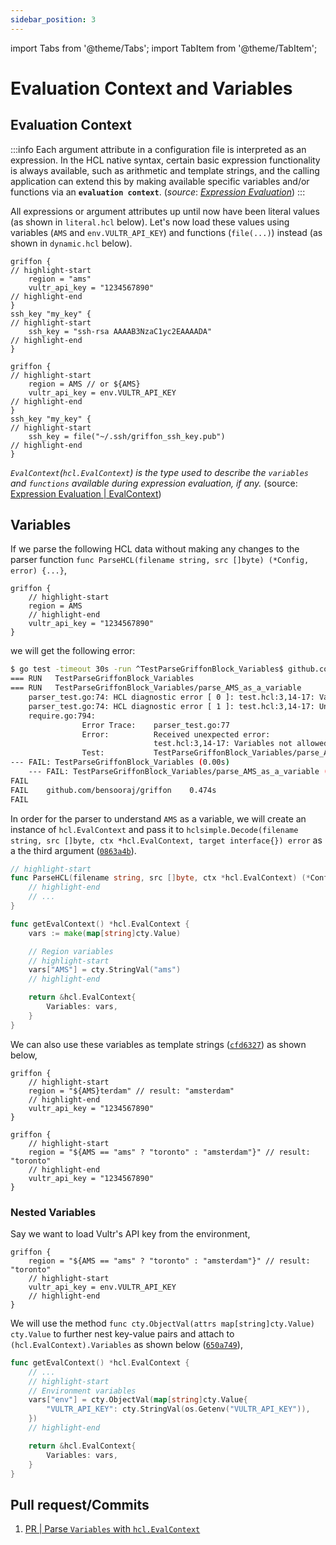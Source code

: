 ```yaml
---
sidebar_position: 3
---
```

import Tabs from '@theme/Tabs';
import TabItem from '@theme/TabItem';

# Evaluation Context and Variables

## Evaluation Context

:::info
Each argument attribute in a configuration file is interpreted as an expression. In the HCL native syntax, certain basic expression functionality is always available, such as arithmetic and template strings, and the calling application can extend this by making available specific variables and/or functions via an **`evaluation context`**. (*source*: [*Expression Evaluation*](https://hcl.readthedocs.io/en/latest/go_expression_eval.html#expression-evaluation))
:::

All expressions or argument attributes up until now have been literal values (as shown in `literal.hcl` below). Let's now load these values using variables (`AMS` and `env.VULTR_API_KEY`) and functions (`file(...)`) instead (as shown in `dynamic.hcl` below).

<Tabs>
<TabItem value="hcl-literal" label="literal.hcl" default>

```hcl
griffon {
// highlight-start
	region = "ams"
	vultr_api_key = "1234567890"
// highlight-end
}
ssh_key "my_key" {
// highlight-start
	ssh_key = "ssh-rsa AAAAB3NzaC1yc2EAAAADA"
// highlight-end
}
```

</TabItem>
<TabItem value="hcl-dynamic" label="dynamic.hcl">

```hcl
griffon {
// highlight-start
	region = AMS // or ${AMS}
	vultr_api_key = env.VULTR_API_KEY
// highlight-end
}
ssh_key "my_key" {
// highlight-start
	ssh_key = file("~/.ssh/griffon_ssh_key.pub")
// highlight-end
}
```

</TabItem>
</Tabs>

*`EvalContext`(`hcl.EvalContext`) is the type used to describe the `variables` and `functions` available during expression evaluation, if any.* (source: [Expression Evaluation | EvalContext](https://hcl.readthedocs.io/en/latest/go_expression_eval.html#hcl.EvalContext))

## Variables

If we parse the following HCL data without making any changes to the parser function `func ParseHCL(filename string, src []byte) (*Config, error) {...}`,
```hcl title="test.hcl" showLineNumbers
griffon {
    // highlight-start
    region = AMS
    // highlight-end
    vultr_api_key = "1234567890"
}
```

we will get the following error:
```bash
$ go test -timeout 30s -run ^TestParseGriffonBlock_Variables$ github.com/bensooraj/griffon -v
=== RUN   TestParseGriffonBlock_Variables
=== RUN   TestParseGriffonBlock_Variables/parse_AMS_as_a_variable
    parser_test.go:74: HCL diagnostic error [ 0 ]: test.hcl:3,14-17: Variables not allowed; Variables may not be used here.
    parser_test.go:74: HCL diagnostic error [ 1 ]: test.hcl:3,14-17: Unsuitable value type; Unsuitable value: value must be known
    require.go:794: 
                Error Trace:    parser_test.go:77
                Error:          Received unexpected error:
                                test.hcl:3,14-17: Variables not allowed; Variables may not be used here., and 1 other diagnostic(s)
                Test:           TestParseGriffonBlock_Variables/parse_AMS_as_a_variable
--- FAIL: TestParseGriffonBlock_Variables (0.00s)
    --- FAIL: TestParseGriffonBlock_Variables/parse_AMS_as_a_variable (0.00s)
FAIL
FAIL    github.com/bensooraj/griffon    0.474s
FAIL
```

In order for the parser to understand `AMS` as a variable, we will create an instance of `hcl.EvalContext` and pass it to `hclsimple.Decode(filename string, src []byte, ctx *hcl.EvalContext, target interface{}) error` as a the third argument ([`0863a4b`](https://github.com/bensooraj/griffon/commit/0863a4bbae5e838869fb805a9ae7a1f917df8268)).

```go title="parser.go"
// highlight-start
func ParseHCL(filename string, src []byte, ctx *hcl.EvalContext) (*Config, error) {
    // highlight-end
    // ...
}

func getEvalContext() *hcl.EvalContext {
    vars := make(map[string]cty.Value)

	// Region variables
    // highlight-start
	vars["AMS"] = cty.StringVal("ams")
    // highlight-end

	return &hcl.EvalContext{
		Variables: vars,
	}
}
```

We can also use these variables as template strings ([`cfd6327`](https://github.com/bensooraj/griffon/commit/cfd6327ad86c3b733d1688e689b12ed6c87de437)) as shown below,

<Tabs>
<TabItem value="hcl-example-1" label="Example 1" default>

```hcl showLineNumbers
griffon {
    // highlight-start
    region = "${AMS}terdam" // result: "amsterdam"
    // highlight-end
    vultr_api_key = "1234567890"
}
```

</TabItem>
<TabItem value="hcl-example-2" label="Example 2">

```hcl showLineNumbers
griffon {
    // highlight-start
	region = "${AMS == "ams" ? "toronto" : "amsterdam"}" // result: "toronto"
    // highlight-end
	vultr_api_key = "1234567890"
}
```

</TabItem>
</Tabs>

### Nested Variables

Say we want to load Vultr's API key from the environment,

```hcl showLineNumbers
griffon {
	region = "${AMS == "ams" ? "toronto" : "amsterdam"}" // result: "toronto"
    // highlight-start
	vultr_api_key = env.VULTR_API_KEY
    // highlight-end
}
```

We will use the method `func cty.ObjectVal(attrs map[string]cty.Value) cty.Value` to further nest key-value pairs and attach to `(hcl.EvalContext).Variables` as shown below ([`650a749`](https://github.com/bensooraj/griffon/commit/650a749799cceb60ff818a3ffdcc5e938790d513)),

```go title="parser.go"
func getEvalContext() *hcl.EvalContext {
	// ...
    // highlight-start
	// Environment variables
	vars["env"] = cty.ObjectVal(map[string]cty.Value{
		"VULTR_API_KEY": cty.StringVal(os.Getenv("VULTR_API_KEY")),
	})
    // highlight-end

	return &hcl.EvalContext{
		Variables: vars,
	}
}
```

## Pull request/Commits
1. [PR | Parse `Variables` with `hcl.EvalContext`](https://github.com/bensooraj/griffon/pull/3/files)
